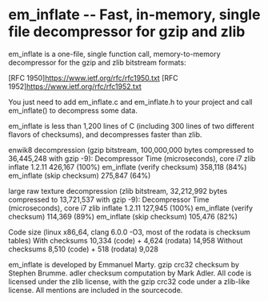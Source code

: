 em_inflate -- Fast, in-memory, single file decompressor for gzip and zlib
=========================================================================

em_inflate is a one-file, single function call, memory-to-memory decompressor for the gzip and zlib bitstream formats:

[RFC 1950]https://www.ietf.org/rfc/rfc1950.txt
[RFC 1952]https://www.ietf.org/rfc/rfc1952.txt

You just need to add em_inflate.c and em_inflate.h to your project and call em_inflate() to decompress some data.

em_inflate is less than 1,200 lines of C (including 300 lines of two different flavors of checksums), and decompresses faster than zlib.

enwik8 decompression (gzip bitstream, 100,000,000 bytes compressed to 36,445,248 with gzip -9):
    Decompressor                      Time (microseconds), core i7
    zlib inflate 1.2.11               426,167 (100%)
    em_inflate (verify checksum)      358,118 (84%)
    em_inflate (skip checksum)        275,847 (64%)

large raw texture decompression (zlib bitstream, 32,212,992 bytes compressed to 13,721,537 with gzip -9):
    Decompressor                      Time (microseconds), core i7
    zlib inflate 1.2.11               127,945 (100%)
    em_inflate (verify checksum)      114,369 (89%)
    em_inflate (skip checksum)        105,476 (82%)

Code size (linux x86_64, clang 6.0.0 -O3, most of the rodata is checksum tables)
    With checksums                    10,334 (code) + 4,624 (rodata)  14,958
    Without checksums                 8,510 (code) + 518 (rodata)     9,028

em_inflate is developed by Emmanuel Marty. gzip crc32 checksum by Stephen Brumme. adler checksum computation by Mark Adler. All code is licensed
under the zlib license, with the gzip crc32 code under a zlib-like license. All mentions are included in the sourcecode.

